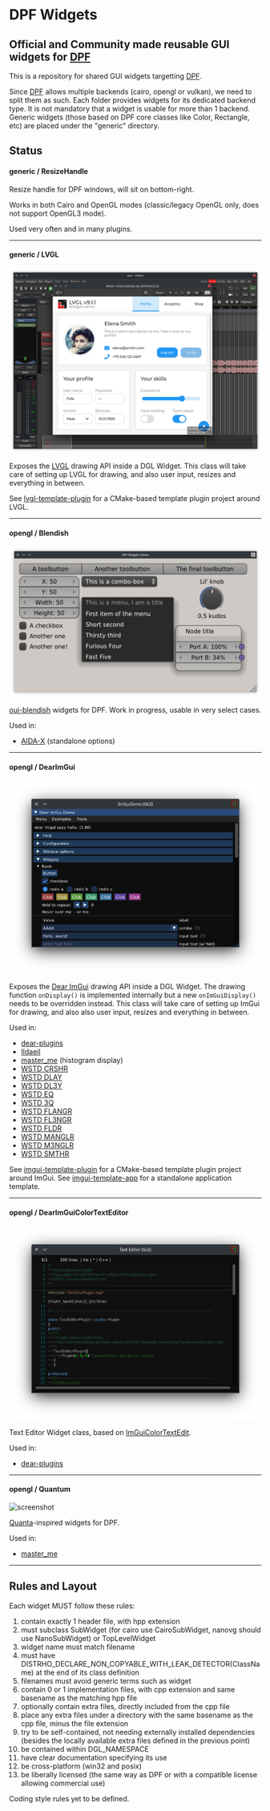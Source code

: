 # DPF Widgets
## Official and Community made reusable GUI widgets for [DPF](https://github.com/DISTRHO/DPF/)

This is a repository for shared GUI widgets targetting [DPF](https://github.com/DISTRHO/DPF/).

Since [DPF](https://github.com/DISTRHO/DPF/) allows multiple backends (cairo, opengl or vulkan), we need to split them as such.
Each folder provides widgets for its dedicated backend type.
It is not mandatory that a widget is usable for more than 1 backend.
Generic widgets (those based on DPF core classes like Color, Rectangle, etc) are placed under the "generic" directory.

## Status

#### generic / ResizeHandle

Resize handle for DPF windows, will sit on bottom-right.

Works in both Cairo and OpenGL modes (classic/legacy OpenGL only, does not support OpenGL3 mode).

Used very often and in many plugins.

---

#### generic / LVGL

![screenshot](https://raw.githubusercontent.com/DISTRHO/lvgl-template-plugin/main/Screenshot.png)

Exposes the [LVGL](https://github.com/lvgl/lvgl) drawing API inside a DGL Widget.
This class will take care of setting up LVGL for drawing, and also user input, resizes and everything in between.

See [lvgl-template-plugin](https://github.com/DISTRHO/lvgl-template-plugin/) for a CMake-based template plugin project around LVGL.

---

#### opengl / Blendish

![screenshot](screenshots/Blendish.png)

[oui-blendish](https://github.com/VCVRack/oui-blendish) widgets for DPF.
Work in progress, usable in very select cases.

Used in:

- [AIDA-X](https://github.com/AidaDSP/AIDA-X/) (standalone options)

---

#### opengl / DearImGui

![screenshot](https://raw.githubusercontent.com/DISTRHO/dear-plugins/main/plugins/ImGuiDemo/Screenshot.png)

Exposes the [Dear ImGui](https://github.com/ocornut/imgui/) drawing API inside a DGL Widget.
The drawing function `onDisplay()` is implemented internally but a new `onImGuiDisplay()` needs to be overridden instead.
This class will take care of setting up ImGui for drawing, and also also user input, resizes and everything in between.

Used in:

- [dear-plugins](https://github.com/DISTRHO/dear-plugins)
- [Ildaeil](https://github.com/DISTRHO/Ildaeil)
- [master_me](https://github.com/trummerschlunk/master_me/) (histogram display)
- [WSTD CRSHR](https://github.com/Wasted-Audio/wstd-crshr)
- [WSTD DLAY](https://github.com/Wasted-Audio/wstd-dlay)
- [WSTD DL3Y](https://github.com/Wasted-Audio/wstd-dl3y)
- [WSTD EQ](https://github.com/Wasted-Audio/wstd-eq)
- [WSTD 3Q](https://github.com/Wasted-Audio/wstd-3q)
- [WSTD FLANGR](https://github.com/Wasted-Audio/wstd-flangr)
- [WSTD FL3NGR](https://github.com/Wasted-Audio/wstd-fl3ngr)
- [WSTD FLDR](https://github.com/Wasted-Audio/wstd-fldr)
- [WSTD MANGLR](https://github.com/Wasted-Audio/wstd-manglr)
- [WSTD M3NGLR](https://github.com/Wasted-Audio/wstd-m3nglr)
- [WSTD SMTHR](https://github.com/Wasted-Audio/wstd-smthr)

See [imgui-template-plugin](https://github.com/DISTRHO/imgui-template-plugin/) for a CMake-based template plugin project around ImGui.
See [imgui-template-app](https://github.com/DISTRHO/imgui-template-app/) for a standalone application template.

---

#### opengl / DearImGuiColorTextEditor

![screenshot](https://raw.githubusercontent.com/DISTRHO/dear-plugins/main/plugins/TextEditor/Screenshot.png)

Text Editor Widget class, based on [ImGuiColorTextEdit](https://github.com/BalazsJako/ImGuiColorTextEdit/).

Used in:

- [dear-plugins](https://github.com/DISTRHO/dear-plugins)

---

#### opengl / Quantum

![screenshot](https://raw.githubusercontent.com/trummerschlunk/master_me/master/img/screenshot-expert.png)

[Quanta](https://forum.cockos.com/showthread.php?t=269437)-inspired widgets for DPF.

Used in:

- [master_me](https://github.com/trummerschlunk/master_me/)

---

## Rules and Layout

Each widget MUST follow these rules:

 1. contain exactly 1 header file, with hpp extension
 2. must subclass SubWidget (for cairo use CairoSubWidget, nanovg should use NanoSubWidget) or TopLevelWidget
 3. widget name must match filename
 4. must have DISTRHO_DECLARE_NON_COPYABLE_WITH_LEAK_DETECTOR(ClassName) at the end of its class definition
 5. filenames must avoid generic terms such as widget
 6. contain 0 or 1 implementation files, with cpp extension and same basename as the matching hpp file
 7. optionally contain extra files, directly included from the cpp file
 8. place any extra files under a directory with the same basename as the cpp file, minus the file extension
 9. try to be self-contained, not needing externally installed dependencies (besides the locally available extra files defined in the previous point)
10. be contained within DGL_NAMESPACE
11. have clear documentation specifying its use
12. be cross-platform (win32 and posix)
13. be liberally licensed (the same way as DPF or with a compatible license allowing commercial use)

Coding style rules yet to be defined.
